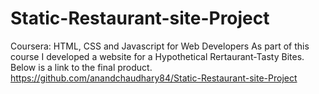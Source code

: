 # Static-Restaurant-site-Project
Coursera: HTML, CSS and Javascript for Web Developers As part of this course I developed a website for a Hypothetical Rertaurant-Tasty Bites. Below is a link to the final product.
https://github.com/anandchaudhary84/Static-Restaurant-site-Project
